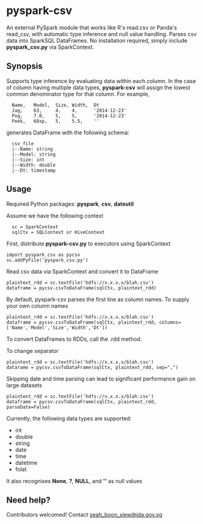 # pyspark-csv
An external PySpark module that works like R's read.csv or Panda's read_csv, with 
automatic type inference and null value handling. Parses csv data into SparkSQL DataFrames. No installation required, simply include **pyspark_csv.py** via SparkContext.

## Synopsis
Supports type inference by evaluating data within each column. In the case of column having multiple data types, **pyspark-csv** will assign the lowest common denominator type for that column. For example,
```
  Name,   Model,  Size, Width,  Dt
  Jag,    63,     4,    4,      '2014-12-23'
  Pog,    7.0,    5,    5,      '2014-12-23'
  Peek,   68xp,   5,    5.5,    ''
```
generates DataFrame with the following schema: 
```
  csv_file 
  |--Name: string  
  |--Model: string
  |--Size: int
  |--Width: double
  |--Dt: timestamp
```

## Usage
Required Python packages: **pyspark**, **csv**, **dateutil**

Assume we have the following context
```
  sc = SparkContext
  sqlCtx = SQLContext or HiveContext
```

First, distribute **pyspark-csv.py** to executors using SparkContext
```
import pyspark_csv as pycsv
sc.addPyFile('pyspark_csv.py')
```
Read csv data via SparkContext and convert it to DataFrame
```
plaintext_rdd = sc.textFile('hdfs://x.x.x.x/blah.csv')
dataframe = pycsv.csvToDataFrame(sqlCtx, plaintext_rdd)
```
By default, pyspark-csv parses the first line as column names. To supply your own column names
```
plaintext_rdd = sc.textFile('hdfs://x.x.x.x/blah.csv')
dataframe = pycsv.csvToDataFrame(sqlCtx, plaintext_rdd, columns=['Name','Model','Size','Width','Dt'])
```
To convert DataFrames to RDDs, call the .rdd method.

To change separator
```
plaintext_rdd = sc.textFile('hdfs://x.x.x.x/blah.csv')
datarame = pycsv.csvToDataFrame(sqlCtx, plaintext_rdd, sep=",")
```
Skipping date and time parsing can lead to significant performance gain on large datasets
```
plaintext_rdd = sc.textFile('hdfs://x.x.x.x/blah.csv')
dataframe = pycsv.csvToDataFrame(sqlCtx, plaintext_rdd, parseDate=False)
```
Currently, the following data types are supported:
- int
- double
- string
- date
- time
- datetime
- folat


It also recognises **None**, **?**, **NULL**, and **''** as null values

## Need help?
Contributors welcomed! Contact seah_boon_siew@ida.gov.sg
